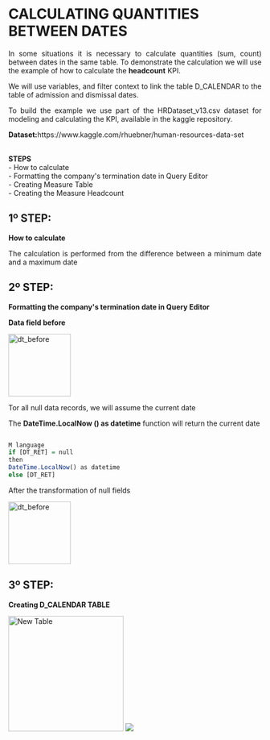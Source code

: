 # CALCULATING QUANTITIES BETWEEN DATES 

<p align="justify">In some situations it is necessary to calculate quantities (sum, count) between dates in the same table. To demonstrate the calculation we will use the example of how to calculate the <b>headcount</b> KPI.</p>
<p align="justify">We will use variables, and filter context to link the table D_CALENDAR to the table of admission and dismissal dates.</p>
<p align="justify">To build the example we use part of the HRDataset_v13.csv dataset for modeling and calculating the KPI, available in the kaggle repository.</p>
<p align="justify"><b>Dataset:</b>https://www.kaggle.com/rhuebner/human-resources-data-set</p>
<br>
<b>STEPS</B>
<br>- How to calculate
<br>- Formatting the company's termination date in Query Editor
<br>- Creating Measure Table
<br>- Creating the Measure Headcount

## 1º STEP:
<p align="justify"><b>How to calculate</b></p>
<p align="justify">The calculation is performed from the difference between a minimum date and a maximum date</p>

## 2º STEP:
<p align="justify"><b>Formatting the company's termination date in Query Editor</b></p>
<p align="justify"><b>Data field before</b></p>
<img width="124" alt="dt_before" src="https://user-images.githubusercontent.com/45472681/94950754-81ea2a00-04b9-11eb-9057-900012610143.png">
<p align="justify">Tor all null data records, we will assume the current date</p>
<p align="justify">The <b>DateTime.LocalNow () as datetime</b> function will return the current date</p>

```r

M language 
if [DT_RET] = null
then
DateTime.LocalNow() as datetime
else [DT_RET]
```
<p align="justify">After the transformation of null fields</p>
<img width="124" alt="dt_before" src="https://user-images.githubusercontent.com/45472681/94960124-ad284580-04c8-11eb-9331-cd7103a00b07.png">


## 3º STEP:
<p align="justify"><b>Creating D_CALENDAR TABLE</b></p>
<img width="229" alt="New Table" src="https://user-images.githubusercontent.com/45472681/94940411-dedde400-04a9-11eb-8a35-0c4109091dfb.png">
<img src="https://user-images.githubusercontent.com/45472681/94974007-9ba06700-04e3-11eb-8854-f75c1f3259c9.png">

